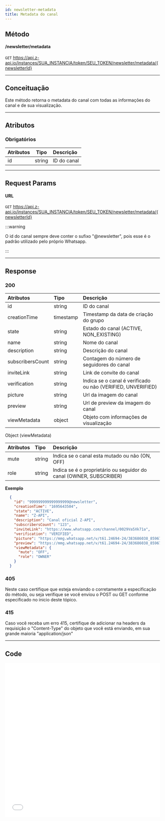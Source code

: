 ```yaml
---
id: newsletter-metadata
title: Metadata do canal
---
```


## Método

#### /newsletter/metadata

`GET` https://api.z-api.io/instances/SUA_INSTANCIA/token/SEU_TOKEN/newsletter/metadata/{newsletterId}

---

## Conceituação

Este método retorna o metadata do canal com todas as informações do canal e de sua visualização.

---

## Atributos

### Obrigatórios

| Atributos   |  Tipo  | Descrição   |
| :---------  | :----: | :---------- |
| id          | string | ID do canal |


---

## Request Params

#### URL

`GET` https://api.z-api.io/instances/SUA_INSTANCIA/token/SEU_TOKEN/newsletter/metadata/{newsletterId}

:::warning

O id do canal sempre deve conter o sufixo "@newsletter", pois esse é o padrão utilizado pelo próprio Whatsapp.

:::

---

## Response

### 200

| Atributos          | Tipo        | Descrição                                                    |
| :----------------- | :---------- | :----------------------------------------------------------- |
| id                 | string      | ID do canal                                                  |
| creationTime       | timestamp   | Timestamp da data de criação do grupo                        |
| state              | string      | Estado do canal (ACTIVE, NON_EXISTING)                       |
| name               | string      | Nome do canal                                                |
| description        | string      | Descrição do canal                                           |
| subscribersCount   | string      | Contagem do número de seguidores do canal                    |
| inviteLink         | string      | Link de convite do canal                                     |
| verification       | string      | Indica se o canal é verificado ou não (VERIFIED, UNVERIFIED) |
| picture            | string      | Url da imagem do canal                                       |
| preview            | string      | Url de preview da imagem do canal                            |
| viewMetadata       | object      | Objeto com informações de visualização                       |

Object (viewMetadata)

| Atributos | Tipo    | Descrição                                                           |
| :-------- | :------ | :------------------------------------------------------------------ |
| mute      | string  | Indica se o canal esta mutado ou não (ON, OFF)                      |
| role      | string  | Indica se é o proprietário ou seguidor do canal (OWNER, SUBSCRIBER) |


**Exemplo**

```json
  {
    "id": "999999999999999999@newsletter",
    "creationTime": "1695643504",
    "state": "ACTIVE",
    "name": "Z-API",
    "description": "Canal oficial Z-API",
    "subscribersCount": "123",
    "inviteLink": "https://www.whatsapp.com/channel/0029Va5Xk71a",
    "verification": "VERIFIED",
    "picture": "https://mmg.whatsapp.net/v/t61.24694-24/383686038_859672472421500_990610487096734362_n.jpg?ccb=11-4&oh=01_AdS-Wk3RSfXmtEqDA4-LTFaZQILXZSprywV8EwNoZPOaGw&oe=651EF162&_nc_sid=000000&_nc_cat=111",
    "preview": "https://mmg.whatsapp.net/v/t61.24694-24/383686038_859672472421500_990610487096734362_n.jpg?stp=dst-jpg_s192x192&ccb=11-4&oh=01_AdRltWYOZftf0cnm-GNw5RRGoxQ53nJR9zzxxot_N7JQCw&oe=651EF162&_nc_sid=000000&_nc_cat=111",
    "viewMetadata": {
      "mute": "OFF",
      "role": "OWNER"
    }
  }

```

### 405

Neste caso certifique que esteja enviando o corretamente a especificação do método, ou seja verifique se você enviou o POST ou GET conforme especificado no inicio deste tópico.

### 415

Caso você receba um erro 415, certifique de adicionar na headers da requisição o "Content-Type" do objeto que você está enviando, em sua grande maioria "application/json"

<!-- 
## Webhook Response

Link para a response do webhook (ao receber)

[Webhook](../webhooks/on-message-received#response) -->

---

## Code

<iframe src="//api.apiembed.com/?source=https://raw.githubusercontent.com/Z-API/z-api-docs/main/json-examples/get-newsletter-metadata.json&targets=all" frameborder="0" scrolling="no" width="100%" height="500px" seamless></iframe>

